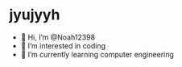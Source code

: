 # jyujyyh

- 👋 Hi, I’m @Noah12398
- 👀 I’m interested in coding
- 🌱 I’m currently learning computer engineering
<!---
Noah12398/Noah12398 is a ✨ special ✨ repository because its `README.md` (this file) appears on your GitHub profile.
You can click the Preview link to take a look at your changes.
--->
